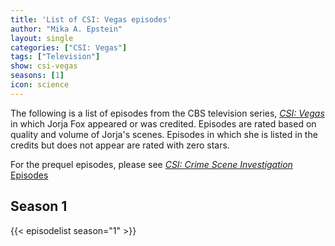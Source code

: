 ```yaml
---
title: 'List of CSI: Vegas episodes'
author: "Mika A. Epstein"
layout: single
categories: ["CSI: Vegas"]
tags: ["Television"]
show: csi-vegas
seasons: [1]
icon: science
---
```


The following is a list of episodes from the CBS television series, _[CSI: Vegas](/library/actor/csi-vegas/)_ in which Jorja Fox appeared or was credited. Episodes are rated based on quality and volume of Jorja's scenes. Episodes in which she is listed in the credits but does not appear are rated with zero stars.

For the prequel episodes, please see [_CSI: Crime Scene Investigation_ Episodes](/library/actor/csi-episodes/)

## Season 1

{{< episodelist season="1" >}}
